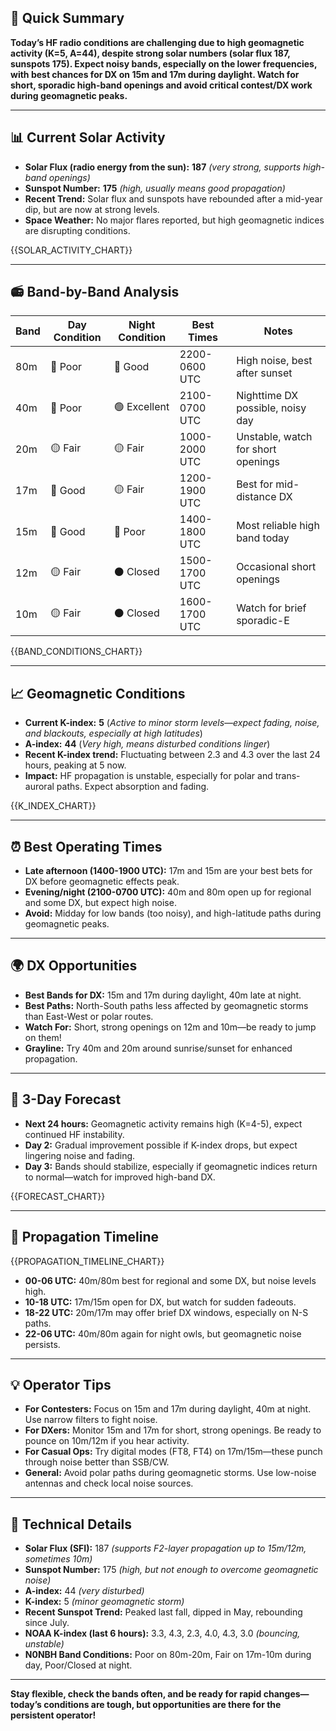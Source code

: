 ## 🎯 Quick Summary

**Today’s HF radio conditions are challenging due to high geomagnetic activity (K=5, A=44), despite strong solar numbers (solar flux 187, sunspots 175). Expect noisy bands, especially on the lower frequencies, with best chances for DX on 15m and 17m during daylight. Watch for short, sporadic high-band openings and avoid critical contest/DX work during geomagnetic peaks.**

---

## 📊 Current Solar Activity

- **Solar Flux (radio energy from the sun):** **187** _(very strong, supports high-band openings)_
- **Sunspot Number:** **175** _(high, usually means good propagation)_
- **Recent Trend:** Solar flux and sunspots have rebounded after a mid-year dip, but are now at strong levels.
- **Space Weather:** No major flares reported, but high geomagnetic indices are disrupting conditions.

{{SOLAR_ACTIVITY_CHART}}

---

## 📻 Band-by-Band Analysis

| Band | Day Condition | Night Condition | Best Times | Notes |
|------|---------------|-----------------|------------|-------|
| 80m  | 🔴 Poor       | 🔵 Good         | 2200-0600 UTC | High noise, best after sunset |
| 40m  | 🔴 Poor       | 🟢 Excellent    | 2100-0700 UTC | Nighttime DX possible, noisy day |
| 20m  | 🟡 Fair       | 🟡 Fair         | 1000-2000 UTC | Unstable, watch for short openings |
| 17m  | 🔵 Good       | 🟡 Fair         | 1200-1900 UTC | Best for mid-distance DX |
| 15m  | 🔵 Good       | 🔴 Poor         | 1400-1800 UTC | Most reliable high band today |
| 12m  | 🟡 Fair       | ⚫ Closed        | 1500-1700 UTC | Occasional short openings |
| 10m  | 🟡 Fair       | ⚫ Closed        | 1600-1700 UTC | Watch for brief sporadic-E |

{{BAND_CONDITIONS_CHART}}

---

## 📈 Geomagnetic Conditions

- **Current K-index:** **5** (_Active to minor storm levels—expect fading, noise, and blackouts, especially at high latitudes_)
- **A-index:** **44** (_Very high, means disturbed conditions linger_)
- **Recent K-index trend:** Fluctuating between 2.3 and 4.3 over the last 24 hours, peaking at 5 now.
- **Impact:** HF propagation is unstable, especially for polar and trans-auroral paths. Expect absorption and fading.

{{K_INDEX_CHART}}

---

## ⏰ Best Operating Times

- **Late afternoon (1400-1900 UTC):** 17m and 15m are your best bets for DX before geomagnetic effects peak.
- **Evening/night (2100-0700 UTC):** 40m and 80m open up for regional and some DX, but expect high noise.
- **Avoid:** Midday for low bands (too noisy), and high-latitude paths during geomagnetic peaks.

---

## 🌍 DX Opportunities

- **Best Bands for DX:** 15m and 17m during daylight, 40m late at night.
- **Best Paths:** North-South paths less affected by geomagnetic storms than East-West or polar routes.
- **Watch For:** Short, strong openings on 12m and 10m—be ready to jump on them!
- **Grayline:** Try 40m and 20m around sunrise/sunset for enhanced propagation.

---

## 🔮 3-Day Forecast

- **Next 24 hours:** Geomagnetic activity remains high (K=4-5), expect continued HF instability.
- **Day 2:** Gradual improvement possible if K-index drops, but expect lingering noise and fading.
- **Day 3:** Bands should stabilize, especially if geomagnetic indices return to normal—watch for improved high-band DX.

{{FORECAST_CHART}}

---

## 📡 Propagation Timeline

{{PROPAGATION_TIMELINE_CHART}}

- **00-06 UTC:** 40m/80m best for regional and some DX, but noise levels high.
- **10-18 UTC:** 17m/15m open for DX, but watch for sudden fadeouts.
- **18-22 UTC:** 20m/17m may offer brief DX windows, especially on N-S paths.
- **22-06 UTC:** 40m/80m again for night owls, but geomagnetic noise persists.

---

## 💡 Operator Tips

- **For Contesters:** Focus on 15m and 17m during daylight, 40m at night. Use narrow filters to fight noise.
- **For DXers:** Monitor 15m and 17m for short, strong openings. Be ready to pounce on 10m/12m if you hear activity.
- **For Casual Ops:** Try digital modes (FT8, FT4) on 17m/15m—these punch through noise better than SSB/CW.
- **General:** Avoid polar paths during geomagnetic storms. Use low-noise antennas and check local noise sources.

---

## 🔬 Technical Details

- **Solar Flux (SFI):** 187 _(supports F2-layer propagation up to 15m/12m, sometimes 10m)_
- **Sunspot Number:** 175 _(high, but not enough to overcome geomagnetic noise)_
- **A-index:** 44 _(very disturbed)_
- **K-index:** 5 _(minor geomagnetic storm)_
- **Recent Sunspot Trend:** Peaked last fall, dipped in May, rebounding since July.
- **NOAA K-index (last 6 hours):** 3.3, 4.3, 2.3, 4.0, 4.3, 3.0 _(bouncing, unstable)_
- **N0NBH Band Conditions:** Poor on 80m-20m, Fair on 17m-10m during day, Poor/Closed at night.

---

**Stay flexible, check the bands often, and be ready for rapid changes—today’s conditions are tough, but opportunities are there for the persistent operator!**